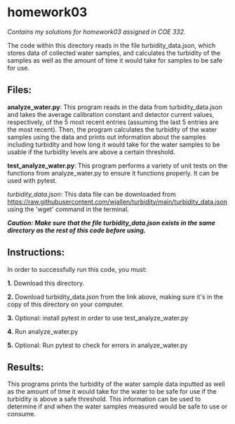 # homework03
*Contains my solutions for homework03 assigned in COE 332.*

The code within this directory reads in the file turbidity_data.json, which stores data of collected water samples, and calculates the turbidity of the samples as well as the amount of time it would take for
samples to be safe for use. 

## Files:
**analyze_water.py**:
This program reads in the data from turbidity_data.json and takes the average calibration constant and detector current values, respectively, of the 5 most recent entries (assuming the last 5 entries are the most recent).
Then, the program calculates the turbidity of the water samples using the data and prints out information about the samples including turbidity and how long it would take for the water samples to be usable if the turbidity
levels are above a certain threshold.


**test_analyze_water.py**:
This program performs a variety of unit tests on the functions from analyze_water.py to ensure it functions properly. It can be used with pytest.


 *turbidity_data.json*:
This data file can be downloaded from https://raw.githubusercontent.com/wjallen/turbidity/main/turbidity_data.json using the 'wget' command in the terminal.



  ***Caution: Make sure that the file turbidity_data.json exists in the same directory as the rest of this code before using.***

## Instructions:
In order to successfully run this code, you must:

  **1.** Download this directory.
  
  **2.** Download turbidity_data.json from the link above, making sure it's in the copy of this directory on your computer.
  
  **3.** Optional: install pytest in order to use test_analyze_water.py
  
  **4.** Run analyze_water.py
  
  **5.** Optional: Run pytest to check for errors in analyze_water.py
  

 ## Results:
This programs prints the turbidity of the water sample data inputted as well as the amount of time it would take for the water to be safe for use if the turbidity is above a safe threshold. This information can be used to determine if and when
the water samples measured would be safe to use or consume.
